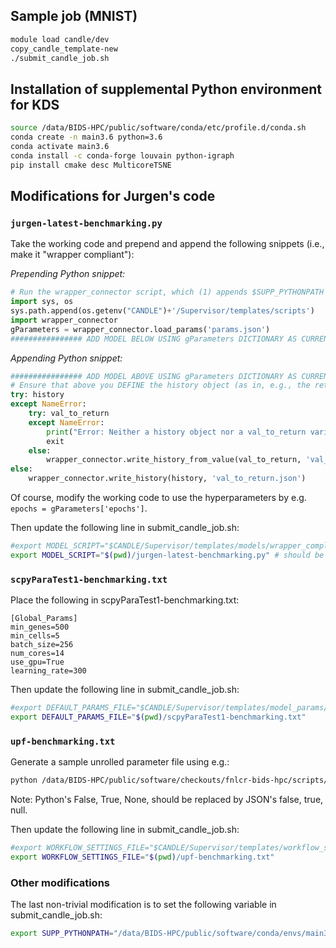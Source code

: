 ## Sample job (MNIST)

```bash
module load candle/dev
copy_candle_template-new
./submit_candle_job.sh
```

## Installation of supplemental Python environment for KDS

```bash
source /data/BIDS-HPC/public/software/conda/etc/profile.d/conda.sh
conda create -n main3.6 python=3.6
conda activate main3.6
conda install -c conda-forge louvain python-igraph
pip install cmake desc MulticoreTSNE
```

## Modifications for Jurgen's code

### ```jurgen-latest-benchmarking.py```

Take the working code and prepend and append the following snippets (i.e., make it "wrapper compliant"):

*Prepending Python snippet:*

```python
# Run the wrapper_connector script, which (1) appends $SUPP_PYTHONPATH to the Python environment if it's defined and (2) defines the function for loading the hyperparameters
import sys, os
sys.path.append(os.getenv("CANDLE")+'/Supervisor/templates/scripts')
import wrapper_connector
gParameters = wrapper_connector.load_params('params.json')
################ ADD MODEL BELOW USING gParameters DICTIONARY AS CURRENT HYPERPARAMETER SET; DO NOT MODIFY ABOVE #######################################
```

*Appending Python snippet:*

```python
################ ADD MODEL ABOVE USING gParameters DICTIONARY AS CURRENT HYPERPARAMETER SET; DO NOT MODIFY BELOW #######################################
# Ensure that above you DEFINE the history object (as in, e.g., the return value of model.fit()) or val_to_return (a single number) in your model; below we essentially RETURN those values
try: history
except NameError:
    try: val_to_return
    except NameError:
        print("Error: Neither a history object nor a val_to_return variable was defined upon running the model on the current hyperparameter set; exiting")
        exit
    else:
        wrapper_connector.write_history_from_value(val_to_return, 'val_to_return.json')
else:
    wrapper_connector.write_history(history, 'val_to_return.json')
```

Of course, modify the working code to use the hyperparameters by e.g. ```epochs = gParameters['epochs']```.

Then update the following line in submit_candle_job.sh:

```bash
#export MODEL_SCRIPT="$CANDLE/Supervisor/templates/models/wrapper_compliant/mnist_mlp.py" # should be wrapper-compliant
export MODEL_SCRIPT="$(pwd)/jurgen-latest-benchmarking.py" # should be wrapper-compliant
```

### ```scpyParaTest1-benchmarking.txt```

Place the following in scpyParaTest1-benchmarking.txt:

```
[Global_Params]
min_genes=500
min_cells=5
batch_size=256
num_cores=14
use_gpu=True
learning_rate=300
```

Then update the following line in submit_candle_job.sh:

```bash
#export DEFAULT_PARAMS_FILE="$CANDLE/Supervisor/templates/model_params/mnist1.txt"
export DEFAULT_PARAMS_FILE="$(pwd)/scpyParaTest1-benchmarking.txt"
```

### ```upf-benchmarking.txt```

Generate a sample unrolled parameter file using e.g.:

```bash
python /data/BIDS-HPC/public/software/checkouts/fnlcr-bids-hpc/scripts/generate_hyperparameter_grid.py "['batch_size', np.array([2**6,2**7,2**8,2**9,2**10])]" "['num_cores', np.array([1,2,4,8,14])]" "['use_gpu', [false,true]]"  "['learning_rate', np.array([100,150,200,300,500,700,1000])]" > upf-benchmarking.txt
```

Note: Python's False, True, None, should be replaced by JSON's false, true, null.

Then update the following line in submit_candle_job.sh:

```bash
#export WORKFLOW_SETTINGS_FILE="$CANDLE/Supervisor/templates/workflow_settings/upf3.txt"
export WORKFLOW_SETTINGS_FILE="$(pwd)/upf-benchmarking.txt"
```

### Other modifications

The last non-trivial modification is to set the following variable in submit_candle_job.sh:

```bash
export SUPP_PYTHONPATH="/data/BIDS-HPC/public/software/conda/envs/main3.6/lib/python3.6/site-packages"
```